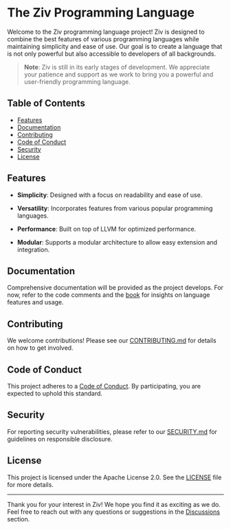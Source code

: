 <!--
Part of the Ziv Programming Language, under the Apache License v2.0 with LLVM
See /LICENSE for license details.
SPDX-License-Identifier: Apache-2.0 WITH LLVM-exception
-->

# The Ziv Programming Language

Welcome to the Ziv programming language project! Ziv is designed to combine the best features of various programming languages while maintaining simplicity and ease of use. Our goal is to create a language that is not only powerful but also accessible to developers of all backgrounds.

> **Note**: Ziv is still in its early stages of development. We appreciate your patience and support as we work to bring you a powerful and user-friendly programming language.

## Table of Contents

- [Features](#features)
- [Documentation](#documentation)
- [Contributing](#contributing)
- [Code of Conduct](#code-of-conduct)
- [Security](#security)
- [License](#license)

## Features

- **Simplicity**: Designed with a focus on readability and ease of use.

- **Versatility**: Incorporates features from various popular programming languages.

- **Performance**: Built on top of LLVM for optimized performance.

- **Modular**: Supports a modular architecture to allow easy extension and integration.

## Documentation

Comprehensive documentation will be provided as the project develops. For now, refer to the code comments and the [book](https://ziv-language.github.io/book/) for insights on language features and usage.

## Contributing

We welcome contributions! Please see our [CONTRIBUTING.md](CONTRIBUTING.md) for details on how to get involved.

## Code of Conduct

This project adheres to a [Code of Conduct](CODE_OF_CONDUCT.md). By participating, you are expected to uphold this standard.

## Security

For reporting security vulnerabilities, please refer to our [SECURITY.md](SECURITY.md) for guidelines on responsible disclosure.

## License

This project is licensed under the Apache License 2.0. See the [LICENSE](LICENSE) file for more details.

---

Thank you for your interest in Ziv! We hope you find it as exciting as we do. Feel free to reach out with any questions or suggestions in the [Discussions](https://github.com/ziv-language/ziv/discussions) section.
